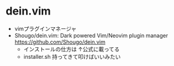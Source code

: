 # dein.vim
- vimプラグインマネージャ
- Shougo/dein.vim: Dark powered Vim/Neovim plugin manager https://github.com/Shougo/dein.vim
  - インストールの仕方は ↑公式に載ってる
  - installer.sh 持ってきて叩けばいいみたい
